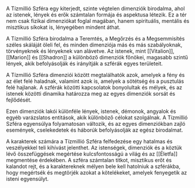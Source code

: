 A Tízmillió Szféra egy kiterjedt, szinte végtelen dimenziók birodalma, ahol az istenek, lények és erők számtalan formája és aspektusa létezik. Ez a tér nem csak fizikai dimenziókat foglal magában, hanem spirituális, mentális és misztikus síkokat is, lényegében mindent áthat.

A Tízmillió Szféra birodalma a Teremtés, a Megőrzés és a Megsemmisítés széles skáláját öleli fel, és minden dimenziója más és más szabályoknak, törvényeknek és lényeknek van alávetve. Az istenek, mint [[Vitalion]], [[Marion]] és [[Shadron]] a különböző dimenziók főnökei, magasabb szintű lények, akik befolyásolják és irányítják a szférák egyes területeit.

A Tízmillió Szféra dimenziói között megtalálhatók azok, amelyek a fény és az élet felé haladnak, valamint azok is, amelyek a sötétség és a pusztulás felé hajlanak. A szférák közötti kapcsolatok bonyolultak és mélyek, és az istenek közötti dinamika határozza meg az egyes dimenziók sorsát és fejlődését.

Ezen dimenziók lakói különféle lények, istenek, démonok, angyalok és egyéb varázslatos entitások, akik különböző célokat szolgálnak. A Tízmillió Szféra egyensúlya folyamatosan változik, és az egyes dimenziókban zajló események, cselekedetek és háborúk befolyásolják az egész birodalmat.

A karakterek számára a Tízmillió Szféra felfedezése egy hatalmas és veszélyekkel teli kihívást jelenthet. Az istenségek, dimenziók és a köztük lévő összefüggések megértése kulcsfontosságú a világ és az [[Életfa]] megmentése érdekében. A szféra számtalan titkot, misztikus erőt és kalandot rejt, és a karaktereknek mélyen bele kell hatolniuk a szférákba, hogy megértsék és megtörjék azokat a kötelékeket, amelyek fenyegetik az isteni egyensúlyt.
